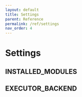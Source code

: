 ```yaml
---
layout: default
title: Settings
parent: Reference
permalink: /ref/settings
nav_order: 4
---
```


# Settings

## INSTALLED_MODULES


## EXECUTOR_BACKEND
